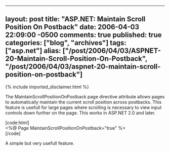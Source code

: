   ---
  layout: post
  title: "ASP.NET: Maintain Scroll Position On Postback"
  date: 2006-04-03 22:09:00 -0500
  comments: true
  published: true
  categories: ["blog", "archives"]
  tags: ["asp.net"]
  alias: ["/post/2006/04/03/ASPNET-20-Maintain-Scroll-Position-On-Postback", "/post/2006/04/03/aspnet-20-maintain-scroll-position-on-postback"]
  ---
<!-- more -->
{% include imported_disclaimer.html %}
<p>The MaintainScrollPositionOnPostback page directive attribute allows pages to automatically maintain the current scroll position across postbacks. This feature is usefull for large pages where scrolling is necessary to view input controls down further on the page. This works in ASP.NET 2.0 and later.</p>
<p>[code:html]<br /> &lt;%@ Page MaintainScrollPositionOnPostback="true" %&gt;<br /> [/code]</p>
<p>A simple but very usefull feature.</p>
